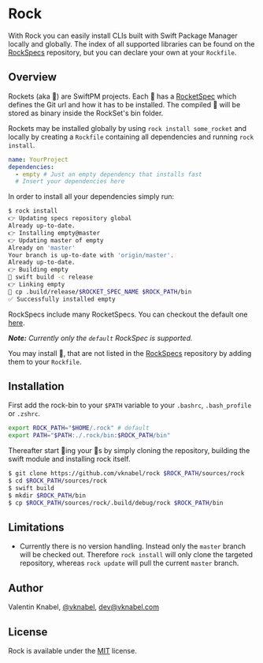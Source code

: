 # Rock

With Rock you can easily install CLIs built with Swift Package Manager locally and globally.
The index of all supported libraries can be found on the [RockSpecs](https://github.com/vknabel/RockSpecs) repository,
but you can declare your own at your `Rockfile`.

## Overview

Rockets (aka 🚀) are SwiftPM projects.
Each 🚀 has a [RocketSpec](https://github.com/vknabel/RockSpecs/blob/master/default.yaml) which defines the Git url and how it has to be installed.
The compiled 🚀 will be stored as binary inside the RockSet's bin folder.

Rockets may be installed globally by using `rock install some_rocket` and locally by creating a `Rockfile` containing all dependencies and running `rock install`.

```yaml
name: YourProject
dependencies:
  - empty # Just an empty dependency that installs fast
  # Insert your dependencies here
```

In order to install all your dependencies simply run:

```bash
$ rock install
👉 Updating specs repository global
Already up-to-date.
👉 Installing empty@master
👉 Updating master of empty
Already on 'master'
Your branch is up-to-date with 'origin/master'.
Already up-to-date.
👉 Building empty
🏃 swift build -c release
👉 Linking empty
🏃 cp .build/release/$ROCKET_SPEC_NAME $ROCK_PATH/bin
✅ Successfully installed empty
```

RockSpecs include many RocketSpecs. You can checkout the default one [here](https://github.com/vknabel/RockSpecs).

***Note:*** *Currently only the `default` RockSpec is supported.*

You may install 🚀, that are not listed in the [RockSpecs](https://github.com/vknabel/RockSpecs) repository by adding them to your `Rockfile`.

## Installation

First add the rock-bin to your `$PATH` variable to your `.bashrc`, `.bash_profile` or `.zshrc`.

```bash
export ROCK_PATH="$HOME/.rock" # default
export PATH="$PATH:./.rock/bin:$ROCK_PATH/bin"
```

Thereafter start 🎸ing your 🚀s by simply cloning the repository, building the swift module and installing rock itself.

```bash
$ git clone https://github.com/vknabel/rock $ROCK_PATH/sources/rock
$ cd $ROCK_PATH/sources/rock
$ swift build
$ mkdir $ROCK_PATH/bin
$ cp $ROCK_PATH/sources/rock/.build/debug/rock $ROCK_PATH/bin
```

## Limitations

- Currently there is no version handling. Instead only the `master` branch will be checked out. Therefore `rock install` will only clone the targeted repository, whereas `rock update` will pull the current `master` branch.

## Author

Valentin Knabel, [@vknabel](https://twitter.com/vknabel), dev@vknabel.com

## License

Rock is available under the [MIT](LICENSE) license.
